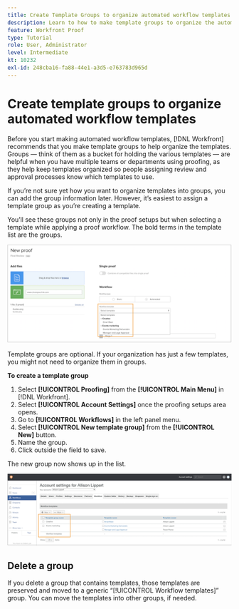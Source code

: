 ```yaml
---
title: Create Template Groups to organize automated workflow templates
description: Learn to how to make template groups to organize the automated proofing workflow templates you create in Adobe Workfront.
feature: Workfront Proof
type: Tutorial
role: User, Administrator
level: Intermediate
kt: 10232
exl-id: 248cba16-fa88-44e1-a3d5-e763783d965d
---
```

# Create template groups to organize automated workflow templates

Before you start making automated workflow templates, [!DNL Workfront] recommends that you make template groups to help organize the templates. Groups — think of them as a bucket for holding the various templates — are helpful when you have multiple teams or departments using proofing, as they help keep templates organized so people assigning review and approval processes know which templates to use.

If you’re not sure yet how you want to organize templates into groups, you can add the group information later. However, it’s easiest to assign a template group as you’re creating a template. 

You’ll see these groups not only in the proof setups but when selecting a template while applying a proof workflow. The bold terms in the template list are the groups.

![Template groups appear in bold when selecting a template](assets/proof-system-setups-template-group-show-on-upload.png)

Template groups are optional. If your organization has just a few templates, you might not need to organize them in groups.

**To create a template group**

1. Select **[!UICONTROL Proofing]** from the **[!UICONTROL Main Menu]** in [!DNL Workfront].
1. Select **[!UICONTROL Account Settings]** once the proofing setups area opens.
1. Go to **[!UICONTROL Workflows]** in the left panel menu.
1. Select **[!UICONTROL New template group]** from the **[!UICONTROL New]** button.
1. Name the group.
1. Click outside the field to save.

The new group now shows up in the list.

![List of template groups in proof workflow setups](assets/proof-system-setups-template-group-groups-set-up.png)

## Delete a group

If you delete a group that contains templates, those templates are preserved and moved to a generic “[!UICONTROL Workflow templates]” group. You can move the templates into other groups, if needed.

<!--
Learn More Icon
Create and manage Automated Workflow templates
-->
